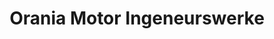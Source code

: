 ---
title: "Orania Motor Ingeneurswerke"
url: /orania/orania-motor-ingeneurswerke/
shop: car repair
---